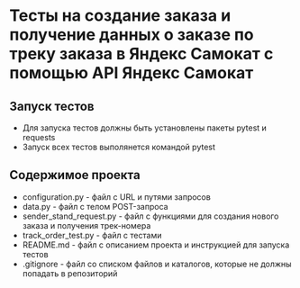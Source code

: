 ﻿# Тесты на создание заказа и получение данных о заказе по треку заказа в Яндекс Самокат с помощью API Яндекс Самокат

## Запуск тестов
- Для запуска тестов должны быть установлены пакеты pytest и requests
- Запуск всех тестов выполянется командой pytest

## Содержимое проекта
- configuration.py - файл с URL и путями запросов
- data.py - файл с телом POST-запроса
- sender_stand_request.py - файл с функциями для создания нового заказа и получения трек-номера
- track_order_test.py - файл с тестами
- README.md - файл с описанием проекта и инструкцией для запуска тестов
- .gitignore - файл со списком файлов и каталогов, которые не должны попадать в репозиторий